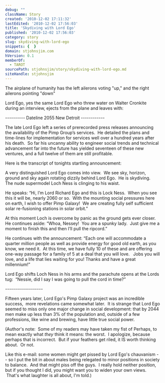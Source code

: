 ```yaml
---
debug: ""
className: Story
created: '2010-12-02 17:11:32'
lastEdited: '2010-12-02 17:56:03'
title: 'Skydiving with Lord Ego'
published: '2010-12-02 17:56:03'
category: story
slug: skydiving-with-lord-ego
snippets: {  }
domain: stjohnsjim.com
hVersion: 0.1
memberOf:
  - TAROT
sourcePath: stjohnsjim/story/skydiving-with-lord-ego.md
siteHandle: stjohnsjim
---
```

The airplane of humanity has the left ailerons voting &quot;up,&quot; and the right ailerons pointing &quot;down&quot;&nbsp;

Lord Ego, yes the same Lord Ego who threw water on Walter Cronkite during an interview, ejects from the plane and leaves with:

---------- Dateline 2055 New Detroit ------------

The late Lord Ego left a series of prerecorded press releases announcing the availability of the Pimp Group&rsquo;s services.&nbsp; He detailed the plans and time-lines for implementation for services well over a hundred years after his death.&nbsp; So far his uncanny ability to engineer social trends and technical advancement far into the future has yielded seventeen of these new ventures, and a full twelve of them are still profitable.

Here is the transcript of tonights startling announcement:

A very distinguished Lord Ego comes into view.&nbsp; We see sky, horizon, ground and sky again rotating dizzily behind Lord Ego.&nbsp; He is skydiving.&nbsp; The nude supermodel Loch Ness is clinging to his waist.

He speaks: &ldquo;Hi, I&rsquo;m Lord Richard Ego and this is Lock Ness.&nbsp; When you see this it will be, nearly 2060 or so.&nbsp; With the mounting social pressures here on earth, I wish to offer Pimp Galaxy!&nbsp; We are creating fully self sufficient solar re-fusioning stations in solar orbit.&rdquo;

At this moment Loch is overcome by panic as the ground gets ever closer.&nbsp; He continues aside: &ldquo;Whoa, Nessey!&nbsp; You are a spunky lady.&nbsp; Just give me a moment to finish this and then I&rsquo;ll pull the ripcord.&rdquo;

He continues with the announcement: &ldquo;Each one will accommodate a quarter million people as well as provide energy for good old earth, as you know, we need it.&nbsp; At this time, we have fully 10 of these and are offering one-way passage for a family of 5 at a deal that you will love. &nbsp; Jobs you will love, and a life that lies waiting for you! Thanks and have a great millennium!&rdquo;

Lord Ego shifts Loch Ness in his arms and the parachute opens at the Lords tug:&nbsp; &ldquo;Nessie, did I say I was going to pull the cord in time?&rdquo;

------------------- &nbsp;&nbsp;

Fifteen years later, Lord Ego's Pimp Galaxy project was an incredible success, &nbsp;more revelations came somewhat later. &nbsp;It is strange that Lord Ego seemed to miss only one major change in social development: that by 2044 men make up less than 3% of the population and, outside of a few professions, like wine and brewing, have little true social power.

(Author's note: &nbsp;Some of my readers may have taken my fist of Perhaps, to mean exactly what _they_ think it means: the worst. &nbsp;I apologize, because perhaps that is incorrect. &nbsp;But if your feathers get riled, it IS worth thinking about. &nbsp;Or not.

Like this e-mail: some women might get pissed by Lord Ego's chauvanism -- so I put the bit in about males being relegated to minor positions in society to balance. &nbsp;And that might piss off the guys. &nbsp;I really hold neither position, but if you thought I did, you might want you to widen your own views. &nbsp;That's what laughter is all about, I'm told.)

